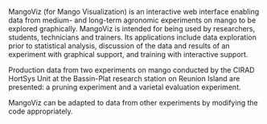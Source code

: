 MangoViz (for Mango Visualization) is an interactive web interface enabling data from medium- and long-term agronomic experiments on mango to be explored graphically. MangoViz is intended for being used by researchers, students, technicians and trainers. Its applications include data exploration prior to statistical analysis, discussion of the data and results of an experiment with graphical support, and training with interactive support. 

Production data from two experiments on mango conducted by the CIRAD HortSys Unit at the Bassin-Plat research station on Reunion Island are presented: a pruning experiment and a varietal evaluation experiment.

MangoViz can be adapted to data from other experiments by modifying the code appropriately.
